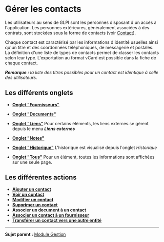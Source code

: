 Gérer les contacts
==================

Les utilisateurs au sens de GLPI sont les personnes disposant d'un accès à l'application. Les personnes extérieures, généralement associées à des contrats, sont stockées sous la forme de contacts (voir [Contact](glossary/contact.html)).

Chaque contact est caractérisé par les informations d'identité usuelles ainsi qu'un titre et des coordonnées téléphoniques, de messagerie et postales. La définition d'une liste de types de contacts permet de classer les contacts selon leur type. L'exportation au format vCard est possible dans la fiche de chaque contact.

***Remarque :** la liste des titres possibles pour un contact est identique à celle des utilisateurs.*

Les différents onglets
----------------------
-   **[Onglet "Fournisseurs"](index.php?fr/Les_différents_onglets/Onglet_Fournisseurs.md)**

-   **[Onglet "Documents"](index.php?fr/Les_différents_onglets/Onglet_Documents.md)**

-  **[Onglet "Liens"](index.php?fr/Les_différents_onglets/Onglet_Liens.md)**
     Pour certains éléments, les liens externes se gèrent depuis le menu ***Liens externes***

-   **[Onglet "Notes"](index.php?fr/Les_différents_onglets/Onglet_Notes.md)**

-   **[Onglet "Historique"](index.php?fr/Les_différents_onglets/Onglet_Historique.md)**
     L'historique est visualisé depuis l'onglet *Historique*

-   **[Onglet "Tous"](index.php?fr/Les_différents_onglets/Onglet_Tous.md)**
     Pour un élément, toutes les informations sont affichées sur une seule page.

Les différentes actions
-----------------------
-   **[Ajouter un contact](index.php?fr/Les_différentes_actions/Créer_un_nouvel_objet.md)**
-   **[Voir un contact](index.php?fr/Les_différentes_actions/Visualiser_un_objet.md)**
-   **[Modifier un contact](index.php?fr/Les_différentes_actions/Modifier_un_objet.md)**
-   **[Supprimer un contact](index.php?fr/Les_différentes_actions/Supprimer_un_objet.md)**
-   **[Associer un document à un contact](index.php?fr/Les_différentes_actions/Lier_un_document_à_un_objet.md)**
-   **[Associer un contact à un fournisseur](index.php?fr/Les_différentes_actions/Lier_contacts_et_fournisseurs.md)**
-   **[Transférer un contact vers une autre entité](index.php?fr/Les_différentes_actions/Transférer_un_objet.md)**

-------
**Sujet parent :** [Module Gestion](index.php?fr/05_Module_Gestion/01_Module_Gestion.md "Le module Gestion permet aux utilisateurs de gérer les contacts, les fournisseurs, les budgets, les contrats et les documents")
